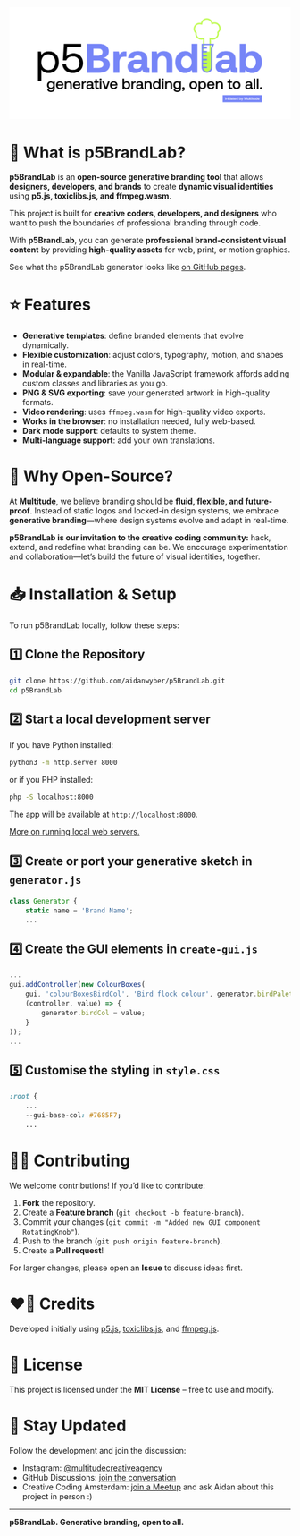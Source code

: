 [![p5BrandLab. Generative branding, open to all. Initiated by Multitude.](https://github.com/aidanwyber/p5BrandLab/blob/main/p5BrandLab-header.svg?raw=true)](https://multitude.nl/ "Multitude")

<!-- ![GitHub commit activity](https://img.shields.io/github/commit-activity/y/aidanwyber/p5BrandLab) ![GitHub contributors](https://img.shields.io/github/contributors/aidanwyber/p5BrandLab)  -->


# 🧪 What is p5BrandLab?
**p5BrandLab** is an **open-source generative branding tool** that allows **designers, developers, and brands** to create **dynamic visual identities** using **p5.js, toxiclibs.js, and ffmpeg.wasm**.

This project is built for **creative coders, developers, and designers** who want to push the boundaries of professional branding through code.

With **p5BrandLab**, you can generate **professional brand-consistent visual content** by providing **high-quality assets** for web, print, or motion graphics.

See what the p5BrandLab generator looks like [on GitHub pages](https://aidanwyber.github.io/p5BrandLab/).


# ⭐ Features
- **Generative templates**: define branded elements that evolve dynamically.
- **Flexible customization**: adjust colors, typography, motion, and shapes in real-time.
- **Modular & expandable**: the Vanilla JavaScript framework affords adding custom classes and libraries as you go.
- **PNG & SVG exporting**: save your generated artwork in high-quality formats.
- **Video rendering**: uses `ffmpeg.wasm` for high-quality video exports.
- **Works in the browser**: no installation needed, fully web-based.
- **Dark mode support**: defaults to system theme.
- **Multi-language support**: add your own translations.


# 📖 Why Open-Source?
At **[Multitude](https://multitude.nl/)**, we believe branding should be **fluid, flexible, and future-proof**. Instead of static logos and locked-in design systems, we embrace **generative branding**—where design systems evolve and adapt in real-time.

**p5BrandLab is our invitation to the creative coding community:** hack, extend, and redefine what branding can be. We encourage experimentation and collaboration—let’s build the future of visual identities, together.


# 📥 Installation & Setup
To run p5BrandLab locally, follow these steps:

## 1️⃣  Clone the Repository
```sh
git clone https://github.com/aidanwyber/p5BrandLab.git
cd p5BrandLab
```

## 2️⃣  Start a local development server
If you have Python installed:
```sh
python3 -m http.server 8000
```
or if you PHP installed:
```sh
php -S localhost:8000
```
The app will be available at `http://localhost:8000`.

[More on running local web servers.](https://gist.github.com/jgravois/5e73b56fa7756fd00b89)

## 3️⃣  Create or port your generative sketch in `generator.js`
```javascript
class Generator {
	static name = 'Brand Name';
	...
```
## 4️⃣  Create the GUI elements in `create-gui.js`
```javascript
...
gui.addController(new ColourBoxes(
	gui, 'colourBoxesBirdCol', 'Bird flock colour', generator.birdPalette, 0,
	(controller, value) => {
		generator.birdCol = value;
	}
));
...

```
## 5️⃣  Customise the styling in `style.css`
```css
:root {
	...
	--gui-base-col: #7685F7;
	...
```


# 👨‍💻 Contributing
We welcome contributions! If you’d like to contribute:
1. **Fork** the repository.
2. Create a **Feature branch** (`git checkout -b feature-branch`).
3. Commit your changes (`git commit -m "Added new GUI component RotatingKnob"`).
4. Push to the branch (`git push origin feature-branch`).
5. Create a **Pull request**!

For larger changes, please open an **Issue** to discuss ideas first.


# ❤️‍🔥 Credits
Developed initially using [p5.js](https://p5js.org/), [toxiclibs.js](https://github.com/hapticdata/toxiclibsjs), and [ffmpeg.js](https://github.com/ffmpegwasm/ffmpeg.wasm).


# 📄 License
This project is licensed under the **MIT License** – free to use and modify.


# 📢 Stay Updated
Follow the development and join the discussion:
- Instagram: [@multitudecreativeagency](https://www.instagram.com/multitudecreativeagency/)
- GitHub Discussions: [join the conversation](https://github.com/aidanwyber/p5BrandLab/discussions)
- Creative Coding Amsterdam: [join a Meetup](https://www.meetup.com/nl-NL/creative-coding-amsterdam/) and ask Aidan about this project in person :)

---

**p5BrandLab. Generative branding, open to all.**
